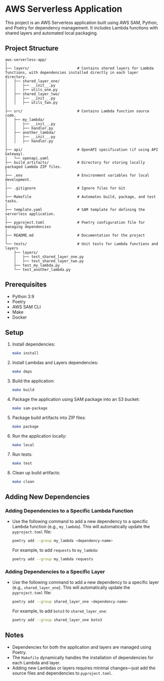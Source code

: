 # AWS Serverless Application

This project is an AWS Serverless application built using AWS SAM, Python, and Poetry for dependency management. It includes Lambda functions with shared layers and automated local packaging.

## Project Structure

```plaintext
aws-serverless-app/
│
├── layers/                      # Contains shared layers for Lambda functions, with dependencies installed directly in each layer directory.
│   ├── shared_layer_one/
│   │   ├── __init__.py
│   │   ├── utils_one.py
│   ├── shared_layer_two/
│   │   ├── __init__.py
│   │   ├── utils_two.py
│
├── src/                         # Contains Lambda function source code.
│   ├── my_lambda/
│   │   ├── __init__.py
│   │   ├── handler.py
│   ├── another_lambda/
│   │   ├── __init__.py
│   │   ├── handler.py
│
├── api/                         # OpenAPI specification (if using API Gateway).
│   └── openapi.yaml
├── build_artifacts/             # Directory for storing locally packaged Lambda ZIP files.
│
├── .env                         # Environment variables for local development.
│
├── .gitignore                   # Ignore files for Git
│
├── Makefile                     # Automates build, package, and test tasks.
│
├── template.yaml                # SAM template for defining the serverless application.
│
├── pyproject.toml               # Poetry configuration file for managing dependencies
│
├── README.md                    # Documentation for the project
│
└── tests/                       # Unit tests for Lambda functions and layers
    ├── layers/
    │   ├── test_shared_layer_one.py
    │   ├── test_shared_layer_two.py
    ├── test_my_lambda.py
    └── test_another_lambda.py
```

## Prerequisites

- Python 3.9
- Poetry
- AWS SAM CLI
- Make
- Docker

## Setup

1. Install dependencies:

    ```bash
    make install
    ```

2. Install Lambdas and Layers dependencies:

    ```bash
    make deps
    ```

3. Build the application:

    ```bash
    make build
    ```

4. Package the application using SAM package into an S3 bucket:

    ```bash
    make sam-package
    ```
    
5. Package build artifacts into ZIP files:

    ```bash
    make package
    ```

6. Run the application locally:

    ```bash
    make local
    ```

7. Run tests:

    ```bash
    make test
    ```

8. Clean up build artifacts:

    ```bash
    make clean
    ```

## Adding New Dependencies

### Adding Dependencies to a Specific Lambda Function

- Use the following command to add a new dependency to a specific Lambda function (e.g., `my_lambda`). This will automatically update the `pyproject.toml` file:

    ```bash
    poetry add --group my_lambda <dependency-name>
    ```

    For example, to add `requests` to `my_lambda`:

    ```bash
    poetry add --group my_lambda requests
    ```

### Adding Dependencies to a Specific Layer

- Use the following command to add a new dependency to a specific layer (e.g., `shared_layer_one`). This will automatically update the `pyproject.toml` file:

    ```bash
    poetry add --group shared_layer_one <dependency-name>
    ```

    For example, to add `boto3` to `shared_layer_one`:

    ```bash
    poetry add --group shared_layer_one boto3
    ```

## Notes

- Dependencies for both the application and layers are managed using Poetry.
- The `Makefile` dynamically handles the installation of dependencies for each Lambda and layer.
- Adding new Lambdas or layers requires minimal changes—just add the source files and dependencies to `pyproject.toml`.
